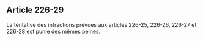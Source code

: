 Article 226-29
----
La tentative des infractions prévues aux articles 226-25, 226-26, 226-27 et
226-28 est punie des mêmes peines.
